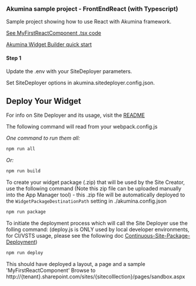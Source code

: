 ### Akumina sample project - FrontEndReact (with Typescript)

Sample project showing how to use React with Akumina framework.

[See MyFirstReactComponent .tsx code](https://github.com/akumina/AkuminaDev/tree/master/FrontEndReact/src/js/widgets/MyFirstReactComponent/js/widgets/MyFirstReactComponent.tsx)


[Akumina Widget Builder quick start](https://github.com/akumina/AkuminaDev/wiki/Akumina-Widget-Builder)

#### Step 1

Update the .env with your SiteDeployer parameters.

Set SiteDeployer options in akumina.sitedeployer.config.json.

## Deploy Your Widget

For info on Site Deployer and its usage, visit the [README](https://github.com/akumina/AkuminaDev/blob/master/SiteDeployer/README.md)

The following command will read from your webpack.config.js

*One command to run them all:*

```bash
npm run all
```
*Or:*

```bash
npm run build
```
To create your widget package (.zip) that will be used by the Site Creator, use the following command (Note this zip file can be uploaded manually into the App Manager tool) - this .zip file will be automatically deployed to the `WidgetPackageDestinationPath` setting in ./akumina.config.json

```bash
npm run package
```

To initiate the deployment process which will call the Site Deployer use the folling command:
(deploy.js is ONLY used by local developer environments, for CI/VSTS usage, please see the following doc [Continuous-Site-Package-Deployment](https://github.com/akumina/AkuminaTraining/wiki/Site-Deployer:-Continuous-Site-Package-Deployment-via-a-console-app))

```bash
npm run deploy 
```

This should have deployed a layout, a page and a sample 'MyFirstReactComponent'
Browse to http://{tenant}.sharepoint.com/sites/{sitecolllection}/pages/sandbox.aspx
